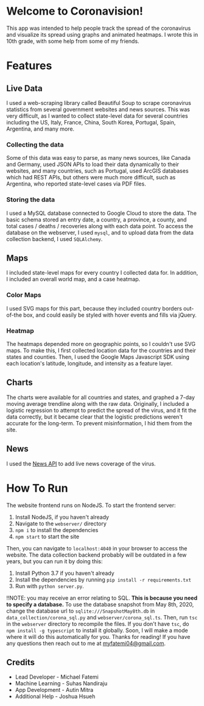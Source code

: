 # Welcome to Coronavision!
This app was intended to help people track the spread of the coronavirus and visualize its spread using graphs and animated heatmaps. I wrote this in 10th grade, with some help from some of my friends.

# Features

## Live Data
I used a web-scraping library called Beautiful Soup to scrape coronavirus statistics from several government websites and news sources. This was very difficult, as I wanted to collect state-level data for several countries including the US, Italy, France, China, South Korea, Portugal, Spain, Argentina, and many more.
### Collecting the data
Some of this data was easy to parse, as many news sources, like Canada and Germany, used JSON APIs to load their data dynamically to their websites, and many countries, such as Portugal, used ArcGIS databases which had REST APIs, but others were much more difficult, such as Argentina, who reported state-level cases via PDF files.
### Storing the data
I used a MySQL database connected to Google Cloud to store the data. The basic schema stored an entry date, a country, a province, a county, and total cases / deaths / recoveries along with each data point. To access the database on the webserver, I used `mysql`, and to upload data from the data collection backend, I used `SQLAlchemy`.
## Maps
I included state-level maps for every country I collected data for. In addition, I included an overall world map, and a case heatmap.
### Color Maps
I used SVG maps for this part, because they included country borders out-of-the box, and could easily be styled with hover events and fills via jQuery.
### Heatmap
The heatmaps depended more on geographic points, so I couldn't use SVG maps. To make this, I first collected location data for the countries and their states and counties. Then, I used the Google Maps Javascript SDK using each location's latitude, longitude, and intensity as a feature layer. 
## Charts
The charts were available for all countries and states, and graphed a 7-day moving average trendline along with the raw data. Originally, I included a logistic regression to attempt to predict the spread of the virus, and it fit the data correctly, but it became clear that the logistic predictions weren't accurate for the long-term. To prevent misinformation, I hid them from the site.
## News
I used the [News API](newsapi.org) to add live news coverage of the virus.
# How To Run
The website frontend runs on NodeJS. To start the frontend server:
1. Install NodeJS, if you haven't already
2. Navigate to the `webserver/` directory
3. `npm i` to install the dependencies
4. `npm start` to start the site

Then, you can navigate to `localhost:4040` in your browser to access the website.
The data collection backend probably will be outdated in a few years, but you can run it by doing this:
1. Install Python 3.7 if you haven't already
2. Install the dependencies by running `pip install -r requirements.txt`
3. Run with `python server.py`.

!!NOTE: you may receive an error relating to SQL. **This is because you need to specify a database.** To use the database snapshot from May 8th, 2020, change the database url to `sqlite:///SnapshotMay8th.db` in `data_collection/corona_sql.py` and  `webserver/corona_sql.ts`. Then, run `tsc` in the `webserver` directory to recompile the files. If you don't have `tsc`, do `npm install -g typescript` to install it globally.
Soon, I will make a mode where it will do this automatically for you.
Thanks for reading!
If you have any questions then reach out to me at myfatemi04@gmail.com.

## Credits
- Lead Developer - Michael Fatemi
- Machine Learning - Suhas Nandiraju
- App Development - Autin Mitra
- Additional Help - Joshua Hsueh
